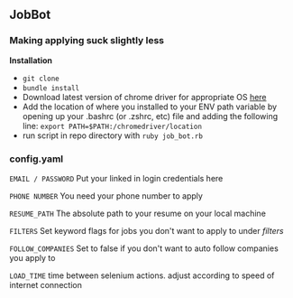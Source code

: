 ## JobBot
### Making applying suck slightly less

**Installation**

* `git clone`
* `bundle install`
* Download latest version of chrome driver for appropriate OS [here](https://sites.google.com/a/chromium.org/chromedriver/downloads)
* Add the location of where you installed to your ENV path
variable by opening up your .bashrc (or .zshrc, etc) file
and adding the following line:
	`export PATH=$PATH:/chromedriver/location`
* run script in repo directory with `ruby job_bot.rb`


### config.yaml
`EMAIL / PASSWORD` Put your linked in login credentials here

`PHONE NUMBER` You need your phone number to apply

`RESUME_PATH` The absolute path to your resume on your local machine

`FILTERS` Set keyword flags for jobs you don't want to apply to under *filters*

`FOLLOW_COMPANIES` Set to false if you don't want to auto follow companies you apply to

`LOAD_TIME` time between selenium actions. adjust according to speed of internet connection
